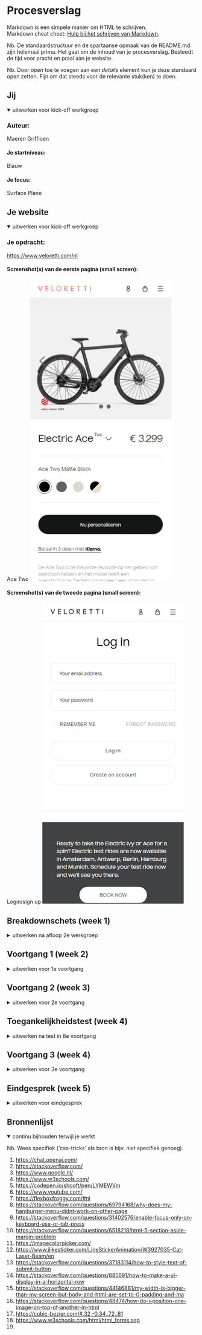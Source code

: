 # Procesverslag
Markdown is een simpele manier om HTML te schrijven.  
Markdown cheat cheet: [Hulp bij het schrijven van Markdown](https://github.com/adam-p/markdown-here/wiki/Markdown-Cheatsheet).

Nb. De standaardstructuur en de spartaanse opmaak van de README.md zijn helemaal prima. Het gaat om de inhoud van je procesverslag. Besteedt de tijd voor pracht en praal aan je website.

Nb. Door *open* toe te voegen aan een *details* element kun je deze standaard open zetten. Fijn om dat steeds voor de relevante stuk(ken) te doen.





## Jij

<details open>
<summary>uitwerken voor kick-off werkgroep</summary>

### Auteur:
Maeren Griffioen

#### Je startniveau:
Blauw

#### Je focus:
Surface Plane
 
</details>





## Je website

<details open>
<summary>uitwerken voor kick-off werkgroep</summary>

### Je opdracht:
https://www.veloretti.com/nl

#### Screenshot(s) van de eerste pagina (small screen): 
Ace Two
<img src="readme-images/Ace-Two.png" width="375px" alt="omschrijving van de pagina">

#### Screenshot(s) van de tweede pagina (small screen):
Login/sign up 
<img src="readme-images/Login.png" width="375px" alt="omschrijving van de pagina">
 
</details>




## Breakdownschets (week 1)

<details>
<summary>uitwerken na afloop 2e werkgroep</summary>

### de hele pagina: 
<img src="images/dummy-plaatje.jpg" width="375px" alt="breakdown van de hele pagina">

### dynamisch deel (bijv menu): 
<img src="images/dummy-plaatje.jpg" width="375px" alt="breakdown van een dynamisch deel">

### wellicht nog een dynamisch deel (bijv filter): 
<img src="images/dummy-plaatje.jpg" width="375px" alt="breakdown van nog een dynamisch deel">

</details>





## Voortgang 1 (week 2)

<details>
<summary>uitwerken voor 1e voortgang</summary>

### Stand van zaken
hier dit ging goed & dit was lastig (neem ook screenshots op van delen van je website en code)


### Agenda voor meeting
samen met je groepje opstellen

Bente: vragen over toegankelijkheid, en formaat van foto's   
Jamie: laten kijken naar HTML, nog een ander vraagje<br>
Maeren: laten kijken naar html, buttons in een ul andere stijl maken<br>
Sanne: paar vraagjes over html<br>
Tim: vragen over html en css, vragen over de opbouw van html en css

### Verslag van meeting
hier na afloop snel de uitkomsten van de meeting vastleggen

- punt 1
- punt 2
- nog een punt
- ...

</details>





## Voortgang 2 (week 3)

<details>
<summary>uitwerken voor 2e voortgang</summary>

### Stand van zaken
hier dit ging goed & dit was lastig (neem ook screenshots op van delen van je website en code)


### Agenda voor meeting
samen met je groepje opstellen

| student 1      | student 2          | student 3    | student 4        |
| ---            | ---                | ---          | ---              |
| dit bespreken  | en dit             | en ik dit    | en dan ik dat    |
| en dat ook nog | dit als er tijd is | nog een punt | dit wil ik zeker |
| ...            | ...                | ...          | ...              |


### Verslag van meeting
hier na afloop snel de uitkomsten van de meeting vastleggen

- punt 1
- punt 2
- nog een punt
- ...

</details>





## Toegankelijkheidstest (week 4)

<details>
<summary>uitwerken na test in 8e voortgang</summary>

### Bevindingen
Lijst met je bevindingen die in de test naar voren kwamen:

#### Titel eerste bevinding
Hier korte omschrijving (met indien nodig een afbeelding)

Hier een omschrijving van hoe het opgelost kan worden (met indien nodig een afbeelding)


#### Titel tweede bevinding. 
Hier korte omschrijving (met indien nodig een afbeelding)

Hier een omschrijving van hoe het opgelost kan worden (met indien nodig een afbeelding)


#### Titel volgende bevinding. 
Hier korte omschrijving (met indien nodig een afbeelding)

Hier een omschrijving van hoe het opgelost kan worden (met indien nodig een afbeelding)


#### Titel nog een bevinding. 
Hier korte omschrijving (met indien nodig een afbeelding)

Hier een omschrijving van hoe het opgelost kan worden (met indien nodig een afbeelding)

</details>





## Voortgang 3 (week 4)

<details>
<summary>uitwerken voor 3e voortgang</summary>

### Stand van zaken
hier dit ging goed & dit was lastig (neem ook screenshots op van delen van je website en code)


### Agenda voor meeting
samen met je groepje opstellen

| student 1      | student 2          | student 3    | student 4        |
| ---            | ---                | ---          | ---              |
| dit bespreken  | en dit             | en ik dit    | en dan ik dat    |
| en dat ook nog | dit als er tijd is | nog een punt | dit wil ik zeker |
| ...            | ...                | ...          | ...              |


### Verslag van meeting
hier na afloop snel de uitkomsten van de meeting vastleggen

- punt 1
- punt 2
- nog een punt
- ...

</details>





## Eindgesprek (week 5)

<details>
<summary>uitwerken voor eindgesprek</summary>

### Stand van zaken
hier dit ging goed & dit was lastig (neem ook screenshots op van delen van je website en code)

### Screenshot(s)

<img src="readme-images/index.png" width="375px" alt="index">
<img src="readme-images/index-darkmode.png" width="375px" alt="index darkmode">
<img src="readme-images/login-2.png" width="375px" alt="login">
<img src="readme-images/login-darkmode.png" width="375px" alt="login darkmode">

</details>





## Bronnenlijst

<details open>
<summary>continu bijhouden terwijl je werkt</summary>

Nb. Wees specifiek ('css-tricks' als bron is bijv. niet specifiek genoeg).

1. https://chat.openai.com/
2. https://stackoverflow.com/
3. https://www.google.nl/
4. https://www.w3schools.com/
5. https://codepen.io/shooft/pen/LYMEWVm
6. https://www.youtube.com/
7. https://flexboxfroggy.com/#nl
8. https://stackoverflow.com/questions/69794168/why-does-my-hamburger-menu-didnt-work-on-other-page
9. https://stackoverflow.com/questions/31402576/enable-focus-only-on-keyboard-use-or-tab-press
10. https://stackoverflow.com/questions/6518218/html-5-section-aside-margin-problem
11. https://imagecolorpicker.com/
12. https://www.ilikesticker.com/LineStickerAnimation/W3927035-Cat-Laser-Beam/en
13. https://stackoverflow.com/questions/37183114/how-to-style-text-of-submit-button
14. https://stackoverflow.com/questions/885691/how-to-make-a-ul-display-in-a-horizontal-row
15. https://stackoverflow.com/questions/44146881/my-width-is-bigger-than-my-screen-but-body-and-html-are-set-to-0-padding-and-ma
16. https://stackoverflow.com/questions/48474/how-do-i-position-one-image-on-top-of-another-in-html
17. https://cubic-bezier.com/#.32,-0.34,.72,.81
18. https://www.w3schools.com/html/html_forms.asp
19. 

</details>
